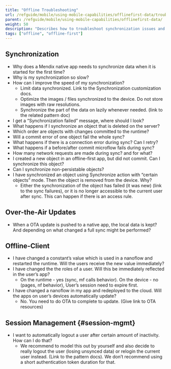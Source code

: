 ```yaml
---
title: "Offline Troubleshooting"
url: /refguide/mobile/using-mobile-capabilities/offlinefirst-data/troubleshooting/
parent: /refguide/mobile/using-mobile-capabilities/offlinefirst-data/
weight: 50
description: "Describes how to troubleshoot synchronization issues and optimize app performance."
tags: ["offline", "offline-first"]
---
```


## Synchronization
- Why does a Mendix native app needs to synchronize data when it is started for the first time?
- Why is my synchronization so slow?
- How can I improve the speed of my synchronization?
    - Limit data synchronized. Link to the Synchronization customization docs.
    - Optimize the images / files synchronized to the device. Do not store images with raw resolutions.
    - Synchronize the part of the data on lazily whenever needed. (link to the related pattern doc)
- I get a “Synchronization failed” message, where should I look?
- What happens if I synchronize an object that is deleted on the server?
- Which order are objects with changes committed to the runtime?
- Will a commit error of one object fail the whole sync?
- What happens if there is a connection error during sync? Can I retry?
- What happens if a before/after commit microflow fails during sync?
- How many network requests are made during sync? and for what?
- I created a new object in an offline-first app, but did not commit. Can I synchronize this object?
- Can I synchronize non-persistable objects?
- I have synchronized an object using Synchronize action with “certain objects” mode. Then the object is removed from the device. Why?
    - Either the synchronization of the object has failed (it was new) (link to the sync failures), or it is no longer accessible to the current user after sync. This can happen if there is an access rule.

## Over-the-Air Updates
- When a OTA update is pushed to a native app, the local data is kept? And depending on what changed a full sync might be performed?

## Offline-Client
- I have changed a constant’s value which is used in a nanoflow and restarted the runtime. Will the users receive the new value immediately?
- I have changed the the roles of a user. Will this be immediately reflected in the user’s app?
    - On the runtime - yes (sync, mf calls behavior). On the device - no (pages, nf behavior), User’s session need to expire first.
- I have changed a nanoflow in my app and redeployed to the cloud. Will the apps on user’s devices automatically update?
    - No. You need to do OTA to complete to update. (Give link to OTA resources)
    
## Session Management {#session-mgmt}
- I want to automatically logout a user after certain amount of inactivity. How can I do that?
    - We recommend to model this out by yourself and also decide to really logout the user (losing unsynced data) or relogin the current user instead. (Link to the pattern docs). We don’t recommend using a short authentication token duration for that.
